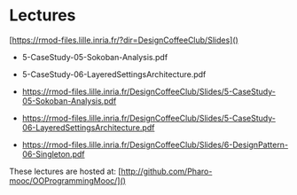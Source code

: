 # Lectures

[https://rmod-files.lille.inria.fr/?dir=DesignCoffeeClub/Slides]()


- 5-CaseStudy-05-Sokoban-Analysis.pdf
- 5-CaseStudy-06-LayeredSettingsArchitecture.pdf


- https://rmod-files.lille.inria.fr/DesignCoffeeClub/Slides/5-CaseStudy-05-Sokoban-Analysis.pdf
- https://rmod-files.lille.inria.fr/DesignCoffeeClub/Slides/5-CaseStudy-06-LayeredSettingsArchitecture.pdf
- https://rmod-files.lille.inria.fr/DesignCoffeeClub/Slides/6-DesignPattern-06-Singleton.pdf


These lectures are hosted at: 
	[http://github.com/Pharo-mooc/OOProgrammingMooc/]()
